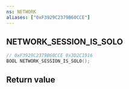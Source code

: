 ```yaml
---
ns: NETWORK
aliases: ["0xF3929C2379B60CCE"]
---
```

## NETWORK_SESSION_IS_SOLO

```c
// 0xF3929C2379B60CCE 0x3D2C1916
BOOL NETWORK_SESSION_IS_SOLO();
```


## Return value
